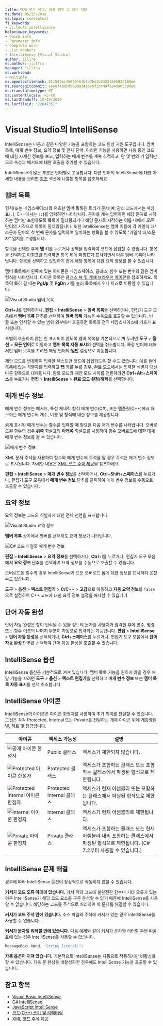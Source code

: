 ```yaml
---
title: 매개 변수 정보, 목록 멤버 및 요약 정보
ms.date: 05/25/2018
ms.topic: conceptual
f1_keywords:
- vc.tools.intellisense
helpviewer_keywords:
- Quick info
- Parameter info
- Complete word
- List members
- IntelliSense [Visual Studio]
author: jillre
ms.author: jillfra
manager: jillfra
ms.workload:
- multiple
ms.openlocfilehash: 011542bc45680f6fb5b7bd2b83283605922189ee
ms.sourcegitcommit: a8e8f4bd5d508da34bbe9f2d4d9fa94da0539de0
ms.translationtype: HT
ms.contentlocale: ko-KR
ms.lasthandoff: 10/19/2019
ms.locfileid: "72647351"
---
```

# <a name="intellisense-in-visual-studio"></a>Visual Studio의 IntelliSense

IntelliSense는 다음과 같은 다양한 기능을 포함하는 코드 완성 지원 도구입니다. 멤버 목록, 매개 변수 정보, 요약 정보 및 전체 단어. 이러한 기능을 사용하면 사용 중인 코드에 대한 자세한 정보를 보고, 입력하는 매개 변수를 계속 추적하고, 단 몇 번의 키 입력만으로 속성과 메서드에 대한 호출을 추가할 수 있습니다.

IntelliSense의 많은 부분은 언어별로 고유합니다. 다른 언어의 IntelliSense에 대한 자세한 내용을 보려면 [참조](#see-also) 섹션에 나열된 항목을 참조하세요.

## <a name="list-members"></a>멤버 목록

형식(또는 네임스페이스)의 유효한 멤버 목록은 트리거 문자(예: 관리 코드에서는 마침표(`.`), C++에서는 `::`)를 입력하면 나타납니다. 문자를 계속 입력하면 해당 문자로 시작하는 멤버만 포함하도록 목록이 필터링되거나 해당 문자로 시작하는 이름 내에서 *모든* 단어의 시작으로 목록이 필터링됩니다. 또한 IntelliSense는 멤버 이름에 각 카멜식 대/소문자 단어의 첫 번째 문자를 입력하여 일치하는 항목을 볼 수 있도록 "카멜식 대/소문자" 일치를 수행합니다.

항목을 선택한 후에 **탭** 키를 누르거나 공백을 입력하여 코드에 삽입할 수 있습니다. 항목을 선택하고 마침표를 입력하면 항목 뒤에 마침표가 표시되면서 다른 멤버 목록이 나타납니다. 항목을 선택하고 삽입하기 전에 해당 항목에 대한 요약 정보를 볼 수 있습니다.

멤버 목록에서 왼쪽에 있는 아이콘은 네임스페이스, 클래스, 함수 또는 변수와 같은 멤버 형식을 나타냅니다. 아이콘 목록은 [클래스 뷰 및 개체 브라우저 아이콘](../ide/class-view-and-object-browser-icons.md)을 참조하세요. 목록이 특히 길 때는 **PgUp** 및 **PgDn** 키를 눌러 목록에서 위나 아래로 이동할 수 있습니다.

![Visual Studio 멤버 목록](../ide/media/vs2015_intellisense.png)

**Ctrl**+**J**를 입력하거나, **편집** > **IntelliSense** > **멤버 목록**을 선택하거나, 편집기 도구 모음에서 **멤버 목록** 단추를 선택하여 **멤버 목록** 기능을 수동으로 호출할 수 있습니다. 빈 줄 또는 인식할 수 있는 범위 외부에서 호출하면 목록의 전역 네임스페이스에 기호가 표시됩니다.

특별히 호출하지 않는 한 표시되지 않도록 멤버 목록을 기본적으로 꺼 두려면 **도구** > **옵션** > **모든 언어**로 이동하고 **멤버 목록 자동 표시**의 선택을 취소합니다. 특정 언어에 대해서만 멤버 목록을 끄려면 해당 언어의 **일반** 설정으로 이동합니다.

제안 모드를 변경하여 입력한 텍스트만 코드에 삽입되도록 할 수도 있습니다. 예를 들어 목록에 없는 식별자를 입력하고 **탭** 키를 누를 경우, 완료 모드에서는 입력한 식별자 대신 다른 항목으로 대체됩니다. 완료 모드와 제안 모드 사이를 전환하려면 **Ctrl**+**Alt**+**스페이스**를 누르거나 **편집** > **IntelliSense** > **완료 모드 설정/해제**를 선택합니다.

## <a name="parameter-info"></a>매개 변수 정보

매개 변수 정보는 메서드, 특성 제네릭 형식 매개 변수(C#), 또는 템플릿(C++)에서 요구하는 매개 변수의 개수, 이름 및 형식에 대한 정보를 제공합니다.

굵게 표시된 매개 변수는 함수를 입력할 때 필요한 다음 매개 변수를 나타냅니다. 오버로드된 함수의 경우 **위쪽** 화살표와 **아래쪽** 화살표를 사용하여 함수 오버로드에 대한 대체 매개 변수 정보를 볼 수 있습니다.

![매개 변수 정보](../ide/media/vs2015_param_info.png)

XML 문서 주석을 사용하여 함수와 매개 변수에 주석을 달 경우 주석은 매개 변수 정보로 표시됩니다. 자세한 내용은 [XML 코드 주석 제공](reference/generate-xml-documentation-comments.md)을 참조하세요.

**편집** > **IntelliSense** > **매개 변수 정보**를 선택하거나, **Ctrl**+**Shift**+**스페이스**를 누르거나, 편집기 도구 모음에서 **매개 변수 정보** 단추를 클릭하여 매개 변수 정보를 수동으로 호출할 수 있습니다.

## <a name="quick-info"></a>요약 정보

요약 정보는 코드의 식별자에 대한 전체 선언을 표시합니다.

![Visual Studio 요약 정보](../ide/media/vs2015_quick_info.png)

**멤버 목록** 상자에서 멤버를 선택해도 요약 정보가 나타납니다.

![C&#35; 코드 파일의 매개 변수 정보](../ide/media/vs2015_paraminfo.png)

**편집** > **IntelliSense** > **요약 정보**를 선택하거나, **Ctrl**+**I**를 누르거나, 편집기 도구 모음에서 **요약 정보** 단추를 선택하여 요약 정보를 수동으로 호출할 수 있습니다.

오버로드된 함수의 경우 IntelliSense가 모든 오버로드 폼에 대한 정보를 표시하지 못할 수도 있습니다.

**도구** > **옵션** > **텍스트 편집기** > **C/C++**  > **고급**으로 이동하고 **자동 요약 정보**를 `false`으로 설정하여 C++ 코드에 대한 요약 정보 설정을 해제할 수 있습니다.

## <a name="complete-word"></a>단어 자동 완성

단어 자동 완성은 항이 인식될 수 있을 정도의 문자를 사용자가 입력한 후에 변수, 명령 또는 함수 이름의 나머지 부분이 자동으로 입력되는 기능입니다. **편집** > **IntelliSense** > **단어 자동 완성**을 선택하거나, **Ctrl**+**스페이스**를 누르거나, 편집기 도구 모음에서 **단어 자동 완성** 단추를 선택하여 단어 자동 완성을 호출할 수 있습니다.

## <a name="intellisense-options"></a>IntelliSense 옵션

IntelliSense 옵션은 기본적으로 켜져 있습니다. 멤버 목록 기능을 원하지 않을 경우 해당 기능을 끄려면 **도구** > **옵션** > **텍스트 편집기**를 선택하고 **매개 변수 정보** 또는 **멤버 목록 자동 표시**를 선택 취소합니다.

## <a name="intellisense-icons"></a>IntelliSense 아이콘
IntelliSense의 아이콘은 아이콘 한정자를 사용하여 추가 의미를 전달할 수 있습니다. 그것은 각각 Protected, Internal 또는 Private를 전달하는 개체 아이콘 위에 계층화된 별, 하트 및 잠금입니다.

|    아이콘    |    액세스 가능성    |    설명    |
|------------|--------------------------------|------------------------------------------------------------------------------------------------------------------------------------------------------|
| ![공개 아이콘 한정자](../ide/media/intellisensePublicNoModifier.png)       |    Public 클래스    |    액세스가 제한되지 않습니다.   |
| ![Protected 아이콘 한정자](../ide/media/intellisenseProtectedModifier.png)       |    Protected 클래스    |    액세스가 포함하는 클래스 또는 포함하는 클래스에서 파생된 형식으로 제한됩니다.    |
| ![Protected Internal 아이콘 한정자](../ide/media/intellisenseProtectedInternalModifier.png)       |    Protected Internal 클래스    |    액세스가 현재 어셈블리 또는 포함하는 클래스에서 파생된 형식으로 제한됩니다.    |
| ![Internal 아이콘 한정자](../ide/media/intellisenseInternalModifier.png)       |    Internal 클래스    |    액세스가 현재 어셈블리로 제한됩니다.    |
|![Private 아이콘 한정자](../ide/media/intellisensePrivateModifier.png)        |    Private 클래스    |    액세스가 포함하는 클래스 또는 현재 어셈블리 내의 포함하는 클래스에서 파생된 형식으로 제한됩니다. (C# 7.2부터 사용할 수 있습니다.)    |

## <a name="troubleshoot-intellisense"></a>IntelliSense 문제 해결

경우에 따라 IntelliSense 옵션이 정상적으로 작동하지 않을 수 있습니다.

**커서가 코드 오류 아래에 있습니다.** 커서 위의 코드에 불완전한 함수나 기타 오류가 있는 경우 IntelliSense가 해당 코드 요소를 구문 분석할 수 없기 때문에 IntelliSense를 사용할 수 없습니다. 해당하는 코드를 주석으로 처리하여 이 문제를 해결할 수 있습니다.

**커서가 코드 주석 안에 있습니다.** 소스 파일의 주석에 커서가 있는 경우 IntelliSense를 사용할 수 없습니다.

**커서가 문자열 리터럴 안에 있습니다.** 다음 예제와 같이 커서가 문자열 리터럴 주변 따옴표에 있는 경우 IntelliSense를 사용할 수 없습니다.

```cpp
MessageBox( hWnd, "String literal|")
```

**자동 옵션이 꺼져 있습니다.** 기본적으로 IntelliSense는 자동으로 작동하지만 비활성화할 수 있습니다. 자동 문 완성을 비활성화한 경우에도 IntelliSense 기능을 호출할 수 있습니다.

## <a name="see-also"></a>참고 항목

- [Visual Basic IntelliSense](../ide/visual-basic-specific-intellisense.md)
- [C# IntelliSense](../ide/visual-csharp-intellisense.md)
- [JavaScript IntelliSense](../ide/javascript-intellisense.md)
- [코드(C++) 쓰기 및 리팩터링](/cpp/ide/writing-and-refactoring-code-cpp)
- [XML 코드 주석 제공](reference/generate-xml-documentation-comments.md)
